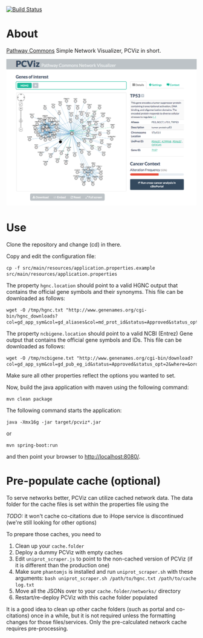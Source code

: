 [![Build Status](https://travis-ci.org/PathwayCommons/pcviz.svg?branch=master)](https://travis-ci.org/PathwayCommons/pcviz)

# About
[Pathway Commons](http://www.pathwaycommons.org) Simple Network Visualizer, PCViz in short.

[![PCViz](./pcviz-screenshot.png)](http://www.pathwaycommons.org/pcviz/)

# Use
Clone the repository and change (cd) in there. 

Copy and edit the configuration file:
```
cp -f src/main/resources/application.properties.example src/main/resources/application.properties
```
The property `hgnc.location` should point to a valid HGNC output that contains the official gene symbols and their synonyms.
This file can be downloaded as follows:
```
wget -O /tmp/hgnc.txt "http://www.genenames.org/cgi-bin/hgnc_downloads?col=gd_app_sym&col=gd_aliases&col=md_prot_id&status=Approved&status_opt=2&where=&order_by=gd_hgnc_id&format=text&limit=&hgnc_dbtag=on&submit=submit" 
```
The property `ncbigene.location` should point to a valid NCBI (Entrez) Gene output that contains 
the official gene symbols and IDs. This file can be downloaded as follows:
```
wget -O /tmp/ncbigene.txt "http://www.genenames.org/cgi-bin/download?col=gd_app_sym&col=gd_pub_eg_id&status=Approved&status_opt=2&where=&order_by=gd_app_sym_sort&format=text&limit=&hgnc_dbtag=on&submit=submit" 
```

Make sure all other properties reflect the options you wanted to set. 

Now, build the java application with maven using the following command:

```
mvn clean package
```

The following command starts the application:
```
java -Xmx16g -jar target/pcviz*.jar
```
or
```
mvn spring-boot:run
```

and then point your browser to [http://localhost:8080/](http://localhost:8080/).


# Pre-populate cache (optional)
To serve networks better, PCViz can utilize cached network data.
The data folder for the cache files is set within the properties file using the

*TODO:* it won't cache co-citations due to iHope service is discontinued (we're still looking for other options)

To prepare those caches, you need to

1. Clean up your `cache.folder`
2. Deploy a dummy PCViz with empty caches
3. Edit `uniprot_scraper.js` to point to the non-cached version of PCViz (if it is different than the production one)
4. Make sure `phantomjs` is installed and run `uniprot_scraper.sh` with these arguments: 
`bash uniprot_scraper.sh /path/to/hgnc.txt /path/to/cache log.txt`
5. Move all the JSONs over to your `cache.folder/networks/` directory
6. Restart/re-deploy PCViz with this cache folder populated

It is a good idea to clean up other cache folders (such as portal and co-citations) once in a while, 
but it is not required unless the formatting changes for those files/services. 
Only the pre-calculated network cache requires pre-processing.
